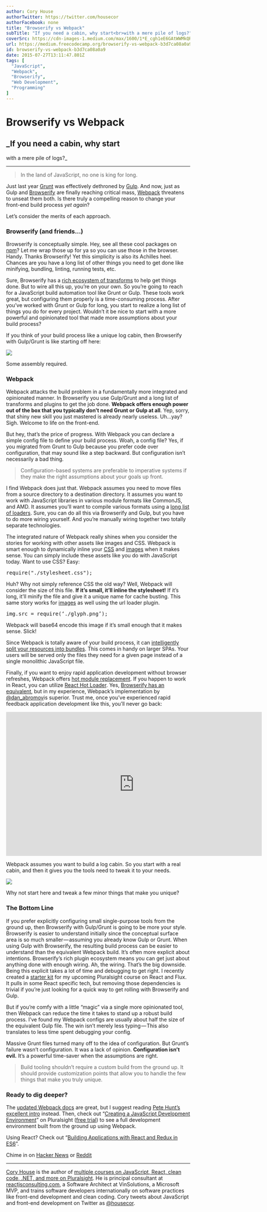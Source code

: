 ```yaml
---
author: Cory House
authorTwitter: https://twitter.com/housecor
authorFacebook: none
title: "Browserify vs Webpack"
subTitle: "If you need a cabin, why start<br>with a mere pile of logs?"
coverSrc: https://cdn-images-1.medium.com/max/1600/1*E_cgh1eE6GAtWWMkQRc-3Q.jpeg
url: https://medium.freecodecamp.org/browserify-vs-webpack-b3d7ca08a0a9
id: browserify-vs-webpack-b3d7ca08a0a9
date: 2015-07-27T13:11:47.801Z
tags: [
  "JavaScript",
  "Webpack",
  "Browserify",
  "Web Development",
  "Programming"
]
---
```

# Browserify vs Webpack

## _If you need a cabin, why start  
with a mere pile of logs?_



















* * *







> In the land of JavaScript, no one is king for long.

Just last year [Grunt](http://www.gruntjs.com) was effectively dethroned by [Gulp](http://gulpjs.com/). And now, just as Gulp and [Browserify](http://browserify.org/) are finally reaching critical mass, [Webpack](http://webpack.github.io/) threatens to unseat them both. Is there truly a compelling reason to change your front-end build process _yet again_?

Let’s consider the merits of each approach.

### Browserify (and friends…)

Browserify is conceptually simple. Hey, see all these cool packages on [npm](http://npmjs.org)? Let me wrap those up for ya so you can use those in the browser. Handy. Thanks Browserify! Yet this simplicity is also its Achilles heel. Chances are you have a long list of other things you need to get done like minifying, bundling, linting, running tests, etc.

Sure, Browserify has a [rich ecosystem of transforms](https://github.com/substack/node-browserify/wiki/list-of-transforms) to help get things done. But to wire all this up, you’re on your own. So you’re going to reach for a JavaScript build automation tool like Grunt or Gulp. These tools work great, but configuring them properly is a time-consuming process. After you’ve worked with Grunt or Gulp for long, you start to realize a long list of things you do for every project. Wouldn’t it be nice to start with a more powerful and opinionated tool that made more assumptions about your build process?

If you think of your build process like a unique log cabin, then Browserify with Gulp/Grunt is like starting off here:



![](https://cdn-images-1.medium.com/max/1600/1*E_cgh1eE6GAtWWMkQRc-3Q.jpeg)

Some assembly required.



### Webpack

Webpack attacks the build problem in a fundamentally more integrated and opinionated manner. In Browserify you use Gulp/Grunt and a long list of transforms and plugins to get the job done. **Webpack offers enough power out of the box that you typically don’t need Grunt or Gulp at all**. Yep, sorry, that shiny new skill you just mastered is already nearly useless. Uh…yay? Sigh. Welcome to life on the front-end.

But hey, that’s the price of progress. With Webpack you can declare a simple config file to define your build process. Woah, a config file? Yes, if you migrated from Grunt to Gulp because you prefer code over configuration, that may sound like a step backward. But configuration isn’t necessarily a bad thing.

> Configuration-based systems are preferable to imperative systems if they make the right assumptions about your goals up front.

I find Webpack does just that. Webpack assumes you need to move files from a source directory to a destination directory. It assumes you want to work with JavaScript libraries in various module formats like CommonJS, and AMD. It assumes you’ll want to compile various formats using a [long list of loaders](https://www.npmjs.com/search?q=webpack+loader). Sure, you can do all this via Browserify and Gulp, but you have to do more wiring yourself. And you’re manually wiring together two totally separate technologies.

The integrated nature of Webpack really shines when you consider the stories for working with other assets like images and CSS. Webpack is smart enough to dynamically inline your [CSS](http://webpack.github.io/docs/stylesheets.html) and [images](https://github.com/webpack/url-loader) when it makes sense. You can simply include these assets like you do with JavaScript today. Want to use CSS? Easy:

<pre name="a3bd" id="a3bd" class="graf graf--pre graf-after--p">require("./stylesheet.css");</pre>

Huh? Why not simply reference CSS the old way? Well, Webpack will consider the size of this file. **If it’s small, it’ll inline the stylesheet!** If it’s long, it’ll minify the file and give it a unique name for cache busting. This same story works for [images](https://github.com/webpack/url-loader) as well using the url loader plugin.

<pre name="0366" id="0366" class="graf graf--pre graf-after--p">img.src = require(‘./glyph.png’);</pre>

Webpack will base64 encode this image if it’s small enough that it makes sense. Slick!

Since Webpack is totally aware of your build process, it can [intelligently split your resources into bundles](http://webpack.github.io/docs/code-splitting.html). This comes in handy on larger SPAs. Your users will be served only the files they need for a given page instead of a single monolithic JavaScript file.

Finally, if you want to enjoy rapid application development without browser refreshes, Webpack offers [hot module replacement](http://webpack.github.io/docs/hot-module-replacement.html). If you happen to work in React, you can utilize [React Hot Loader](https://github.com/gaearon/react-hot-loader). Yes, [Browserify has an equivalent](https://github.com/milankinen/livereactload), but in my experience, Webpack’s implementation by [@dan_abromov](http://www.twitter.com/dan_abramov)is superior. Trust me, once you’ve experienced rapid feedback application development like this, you’ll never go back:





<iframe data-width="854" data-height="480" width="700" height="393" src="https://medium.freecodecamp.org/media/13b373517ecb49243036ffefb9c20f7f?postId=b3d7ca08a0a9" data-media-id="13b373517ecb49243036ffefb9c20f7f" allowfullscreen="" frameborder="0"></iframe>





Webpack assumes you want to build a log cabin. So you start with a real cabin, and then it gives you the tools need to tweak it to your needs.



![](https://cdn-images-1.medium.com/max/1600/1*YW70wmIr2R3tb5Xtec2giw.jpeg)

Why not start here and tweak a few minor things that make you unique?



### The Bottom Line

If you prefer explicitly configuring small single-purpose tools from the ground up, then Browserify with Gulp/Grunt is going to be more your style. Browserify is easier to understand initially since the conceptual surface area is so much smaller — assuming you already know Gulp or Grunt. When using Gulp with Browserify, the resulting build process can be easier to understand than the equivalent Webpack build. It’s often more explicit about intentions. Browserify’s rich plugin ecosystem means you can get just about anything done with enough wiring. Ah, the wiring. That’s the big downside. Being this explicit takes a lot of time and debugging to get right. I recently created a [starter kit](https://github.com/coryhouse/react-flux-starter-kit) for my upcoming Pluralsight course on React and Flux. It pulls in some React specific tech, but removing those dependencies is trivial if you’re just looking for a quick way to get rolling with Browserify and Gulp.

But if you’re comfy with a little “magic” via a single more opinionated tool, then Webpack can reduce the time it takes to stand up a robust build process. I’ve found my Webpack configs are usually about half the size of the equivalent Gulp file. The win isn’t merely less typing — This also translates to less time spent debugging your config.

Massive Grunt files turned many off to the idea of configuration. But Grunt’s failure wasn’t configuration. It was a lack of opinion. **Configuration isn’t evil.** It’s a powerful time-saver when the assumptions are right.

> Build tooling shouldn’t require a custom build from the ground up. It should provide customization points that allow you to handle the few things that make you truly unique.

### Ready to dig deeper?

The [updated Webpack docs](https://webpack.js.org) are great, but I suggest reading [Pete Hunt’s excellent intro](https://github.com/petehunt/webpack-howto) instead. Then, check out “[Creating a JavaScript Development Environment](https://app.pluralsight.com/library/courses/javascript-development-environment)” on Pluralsight ([free trial](https://billing.pluralsight.com/individual/checkout/account-details?sku=IND-Y-PLUS-FT)) to see a full development environment built from the ground up using Webpack.

Using React? Check out “[Building Applications with React and Redux in ES6](https://app.pluralsight.com/library/courses/react-redux-react-router-es6)”.

Chime in on [Hacker News](https://news.ycombinator.com/item?id=9954973) or [Reddit](https://www.reddit.com/r/javascript/comments/3erss1/browserify_vs_webpack/)











* * *







[Cory House](https://twitter.com/housecor) is the author of [multiple courses on JavaScript, React, clean code, .NET, and more on Pluralsight](http://pluralsight.com/author/cory-house). He is principal consultant at [reactjsconsulting.com](http://www.reactjsconsulting.com), a Software Architect at VinSolutions, a Microsoft MVP, and trains software developers internationally on software practices like front-end development and clean coding. Cory tweets about JavaScript and front-end development on Twitter as [@housecor](http://www.twitter.com/housecor).








